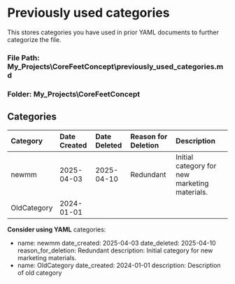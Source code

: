 # Previously used categories

This stores categories you have used in prior YAML documents to further categorize
the file.

### File Path: My_Projects\CoreFeetConcept\previously_used_categories.md
### Folder: My_Projects\CoreFeetConcept

## Categories

| Category | Date Created | Date Deleted | Reason for Deletion | Description                                      |
| :------- | :----------- | :----------- | :------------------ | :------------------------------------------------ |
| newmm    | 2025-04-03   | 2025-04-10   | Redundant           | Initial category for new marketing materials. |
| OldCategory | 2024-01-01 |      
    
**Consider using YAML**
categories:
  - name: newmm
    date_created: 2025-04-03
    date_deleted: 2025-04-10
    reason_for_deletion: Redundant
    description: Initial category for new marketing materials.
  - name: OldCategory
    date_created: 2024-01-01
    description: Description of old category
